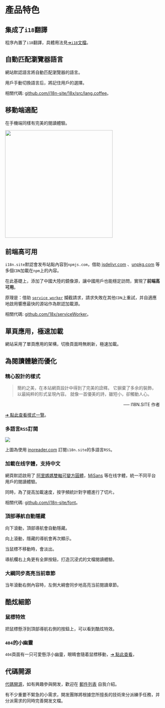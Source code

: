 # 產品特色

## 集成了`i18`翻譯

程序內置了`i18`翻譯，具體用法見[➔`i18`文檔](/i18)。

## 自動匹配瀏覽器語言

網站默認語言將自動匹配瀏覽器的語言。

用戶手動切換語言后，將記住用戶的選擇。

相關代碼: [github.com/i18n-site/18x/src/lang.coffee](https://github.com/i18n-site/18x/blob/main/src/lang.coffee)。

## 移動端適配

在手機端同樣有完美的閱讀體驗。

<img src="//p.3ti.site/1721379497.avif" width="350px">

## <a rel=id href="#ha" id="ha"></a> 前端高可用

`i18n.site`默認會发布站點內容到`npmjs.com`，借助 [jsdelivr.com](//jsdelivr.com) 、[unpkg.com](//unpkg.com) 等多個`CDN`加載在`npm`上的內容。

在此基礎上，添加了中國大陸的鏡像源，讓中國用戶也能穩定訪問，實現了**前端高可用**。

原理是：借助 [`service worker`](https://developer.mozilla.org/docs/Web/API/Service_Worker_API) 攔截請求，請求失敗在其他`CDN`上重試，并自適應地啟用響應最快的源站作為默認加載源。

相關代碼: [github.com/18x/serviceWorker](https://github.com/i18n-site/18x/tree/main/serviceWorker)。

## 單頁應用，極速加載

網站采用了單頁應用的架構，切換頁面時無刷新，極速加載。

## 為閱讀體驗而優化

### 精心設計的樣式

> 簡約之美，在本站網頁設計中得到了完美的詮釋。
> 它摒棄了多余的裝飾，以最純粹的形式呈現內容。
> 就像一首優美的詩，雖短小，卻觸動人心。

<p style="text-align:right">── I18N.SITE 作者</p>

[➔ 點此查看樣式一覽](/i18n.site/md/styl)。

### 多語言`RSS`訂閱

![](//p.3ti.site/1725541085.avif)

上圖為使用 [inoreader.com](//inoreader.com) 訂閱`i18n.site`的多語言`RSS`。

### 加載在线字體，支持中文

網頁默認啟用了 [阿里媽媽雙軸可變方圓體](https://www.iconfont.cn/fonts/detail?cnid=pOvFIr086ADR)，[MiSans](https://hyperos.mi.com/font/zh/download/) 等在线字體，統一不同平台用戶的閱讀體驗。

同時，為了提高加載速度，按字頻統計對字體進行了切片。

相關代碼: [github.com/i18n-site/font](https://github.com/i18n-site/font)。

### 頂部導航自動隱藏

向下滾動，頂部導航會自動隱藏。

向上滾動，隱藏的導航會再次顯示。

当鼠標不移動時，會淡出。

導航欄右上角更有全屏按鈕，打造沉浸式的文檔閱讀體驗。

### 大綱同步高亮当前章節

当年滾動右側內容時，左側大綱會同步地高亮当前閱讀章節。

## 酷炫細節

### 鼠標特效

把鼠標懸浮到頂部導航右側的按鈕上，可以看到酷炫特效。

### `404`的小幽靈

`404`頁面有一只可愛懸浮小幽靈，眼睛會隨着鼠標移動，[➔ 點此查看](/404)，

## 代碼開源

[代碼開源](/i18n.site/c/src)，如有興趣參與開发，歡迎在 [郵件列表](//groups.google.com/u/2/g/i18n-site) 自我介紹。

有不少重要不緊急的小需求，開发團隊將根據您所擅長的技術來分派練手任務，并分派需求的同時完善開发文檔。